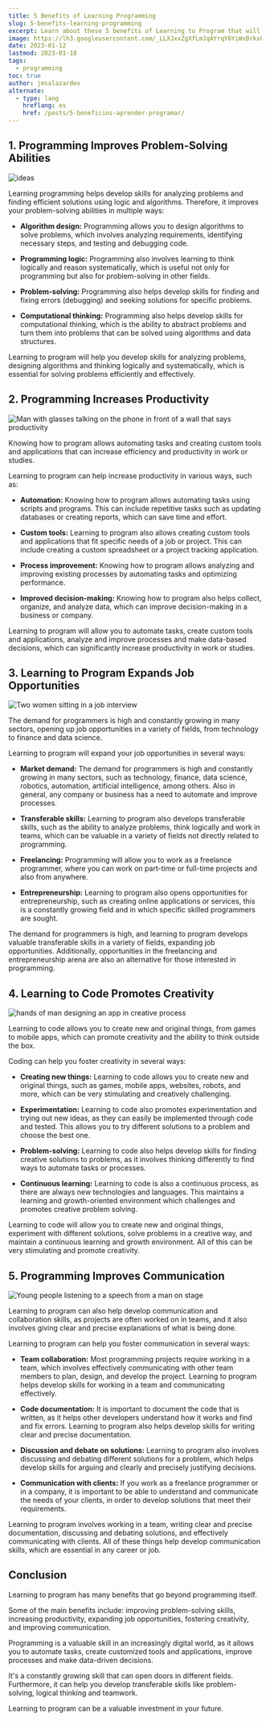 ```yaml
---
title: 5 Benefits of Learning Programming
slug: 5-benefits-learning-programming
excerpt: Learn about these 5 benefits of Learning to Program that will motivate you to learn programming today.
image: https://lh3.googleusercontent.com/_LLXJxxZgXfLmJqAYrqY6YiWxBrkx8At_iui5_sPjr24MfXVnGGkZiNHLhjDbagMq8jK2yLQ5GYRNQwsuN8iXMDUSv-9j9ZdS46ixcNTLw7_-5-VuUm8UGnst_N9aZjTeu2xWGm0B6w#width=4898&height=2755
date: 2023-01-12
lastmod: 2023-01-18
tags:
  - programming
toc: true
author: jmsalazardev
alternate:
  - type: lang
    hreflang: es
    href: /posts/5-beneficios-aprender-programar/
---
```


## 1. Programming Improves Problem-Solving Abilities

![ideas](https://lh3.googleusercontent.com/sjOEvtgVXhRIxn1QejeyG6-2gUug_mf4mWqj0SfIMBNhod_FE4-VNjqCe-DRqM2_OrOZqHwuEWYEHhW9Ms13S5YJv0eELhvznEovgTZsm5cIkr9jSVeoO9fF8qjdpdsVbgRPkfJ_pLI#width=2400&height=1349 "Problem-Solving Abilities")

Learning programming helps develop skills for analyzing problems and finding efficient solutions using logic and algorithms. Therefore, it improves your problem-solving abilities in multiple ways:

- **Algorithm design:**
  Programming allows you to design algorithms to solve problems, which involves analyzing requirements, identifying necessary steps, and testing and debugging code.

- **Programming logic:**
  Programming also involves learning to think logically and reason systematically, which is useful not only for programming but also for problem-solving in other fields.

- **Problem-solving:**
  Programming also helps develop skills for finding and fixing errors (debugging) and seeking solutions for specific problems.

- **Computational thinking:**
  Programming also helps develop skills for computational thinking, which is the ability to abstract problems and turn them into problems that can be solved using algorithms and data structures.

Learning to program will help you develop skills for analyzing problems, designing algorithms and thinking logically and systematically, which is essential for solving problems efficiently and effectively.

## 2. Programming Increases Productivity

![Man with glasses talking on the phone in front of a wall that says productivity](https://lh3.googleusercontent.com/hfRpU466UcqrskorvKhAZueL16vrZnvtV0AMN8upSXG5QrtUKI90m1s3nICWZf1l76TARiDS51zXbmOZ7Ceakx2C17hJI7VqkuywMpzrcDqsTjBbm3fOarzneU2DrXJzpqicUURx8mY#width=3000&height=1687 "Creativity")

Knowing how to program allows automating tasks and creating custom tools and applications that can increase efficiency and productivity in work or studies.

Learning to program can help increase productivity in various ways, such as:

- **Automation:**
  Knowing how to program allows automating tasks using scripts and programs. This can include repetitive tasks such as updating databases or creating reports, which can save time and effort.

- **Custom tools:**
  Learning to program also allows creating custom tools and applications that fit specific needs of a job or project. This can include creating a custom spreadsheet or a project tracking application.

- **Process improvement:**
  Knowing how to program allows analyzing and improving existing processes by automating tasks and optimizing performance.

- **Improved decision-making:**
  Knowing how to program also helps collect, organize, and analyze data, which can improve decision-making in a business or company.

Learning to program will allow you to automate tasks, create custom tools and applications, analyze and improve processes and make data-based decisions, which can significantly increase productivity in work or studies.

## 3. Learning to Program Expands Job Opportunities

![Two women sitting in a job interview](https://lh3.googleusercontent.com/OLdhbK1cCgyldqx7U284VS2-5jsN6DQZH3cKF7Qmh_cfTpcA_fr4O6YxvzDhR1BCh0NiHUbs8vAnO3OCLwNKevLtSrBS_JMFyF9-8qm7Zzo7TjcQ6yLQrQK9sK1osE_vV93fehVEkOw#width=4898&height=2755 "Job Opportunity")

The demand for programmers is high and constantly growing in many sectors, opening up job opportunities in a variety of fields, from technology to finance and data science.

Learning to program will expand your job opportunities in several ways:

- **Market demand:**
  The demand for programmers is high and constantly growing in many sectors, such as technology, finance, data science, robotics, automation, artificial intelligence, among others. Also in general, any company or business has a need to automate and improve processes.

- **Transferable skills:**
  Learning to program also develops transferable skills, such as the ability to analyze problems, think logically and work in teams, which can be valuable in a variety of fields not directly related to programming.

- **Freelancing:**
  Programming will allow you to work as a freelance programmer, where you can work on part-time or full-time projects and also from anywhere.

- **Entrepreneurship:**
  Learning to program also opens opportunities for entrepreneurship, such as creating online applications or services, this is a constantly growing field and in which specific skilled programmers are sought.

The demand for programmers is high, and learning to program develops valuable transferable skills in a variety of fields, expanding job opportunities. Additionally, opportunities in the freelancing and entrepreneurship arena are also an alternative for those interested in programming.

## 4. Learning to Code Promotes Creativity

![hands of man designing an app in creative process](https://lh3.googleusercontent.com/n1U0F4azA9lKsTh43yYXXE1Cl9R3-2wBH4v9zqa7b86D90p6sUGQhgAoTQNmn8dPVK7ru3ooYozv_C2tYQ2T8pr6DmNP2szQry12FvGQ2x_YzD82J9sgr5beEILflZY67UPF0ZPVfpE#width=4193&height=2358 "Creativity")

Learning to code allows you to create new and original things, from games to mobile apps, which can promote creativity and the ability to think outside the box.

Coding can help you foster creativity in several ways:

- **Creating new things:**
  Learning to code allows you to create new and original things, such as games, mobile apps, websites, robots, and more, which can be very stimulating and creatively challenging.

- **Experimentation:**
  Learning to code also promotes experimentation and trying out new ideas, as they can easily be implemented through code and tested. This allows you to try different solutions to a problem and choose the best one.

- **Problem-solving:**
  Learning to code also helps develop skills for finding creative solutions to problems, as it involves thinking differently to find ways to automate tasks or processes.

- **Continuous learning:**
  Learning to code is also a continuous process, as there are always new technologies and languages. This maintains a learning and growth-oriented environment which challenges and promotes creative problem solving.

Learning to code will allow you to create new and original things, experiment with different solutions, solve problems in a creative way, and maintain a continuous learning and growth environment. All of this can be very stimulating and promote creativity.

## 5. Programming Improves Communication

![Young people listening to a speech from a man on stage](https://lh3.googleusercontent.com/S7ee0wELeFoWdNJ6GqaLomz3IaNgpTYDjWKa0IpR5kYm1r6cGbRD5KHzD1IkK6hleGZiFtWMzxV5zGI4GEYqkbzZjwTxw-7eCyEW6f07zPsZa0W84znu7saIWDevN4CAkUIzyEhEtZ8#width=3680&height=2070 "Communication")

Learning to program can also help develop communication and collaboration skills, as projects are often worked on in teams, and it also involves giving clear and precise explanations of what is being done.

Learning to program can help you foster communication in several ways:

- **Team collaboration:**
  Most programming projects require working in a team, which involves effectively communicating with other team members to plan, design, and develop the project. Learning to program helps develop skills for working in a team and communicating effectively.

- **Code documentation:**
  It is important to document the code that is written, as it helps other developers understand how it works and find and fix errors. Learning to program also helps develop skills for writing clear and precise documentation.

- **Discussion and debate on solutions:**
  Learning to program also involves discussing and debating different solutions for a problem, which helps develop skills for arguing and clearly and precisely justifying decisions.

- **Communication with clients:**
  If you work as a freelance programmer or in a company, it is important to be able to understand and communicate the needs of your clients, in order to develop solutions that meet their requirements.

Learning to program involves working in a team, writing clear and precise documentation, discussing and debating solutions, and effectively communicating with clients. All of these things help develop communication skills, which are essential in any career or job.

## Conclusion

Learning to program has many benefits that go beyond programming itself.

Some of the main benefits include: improving problem-solving skills, increasing productivity, expanding job opportunities, fostering creativity, and improving communication.

Programming is a valuable skill in an increasingly digital world, as it allows you to automate tasks, create customized tools and applications, improve processes and make data-driven decisions.

It's a constantly growing skill that can open doors in different fields. Furthermore, it can help you develop transferable skills like problem-solving, logical thinking and teamwork.

Learning to program can be a valuable investment in your future.
